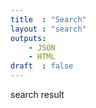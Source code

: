 ```yaml
---
title  : "Search"
layout : "search"
outputs: 
    - JSON
    - HTML
draft  : false
---
```


search result